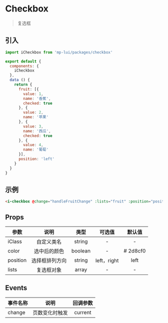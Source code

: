 # Checkbox

> 复选框

## 引入

```js
import iCheckbox from 'mp-lui/packages/checkbox'

export default {
  components: {
    iCheckbox
  },
  data () {
    return {
      fruit: [{
        value: 1,
        name: '香蕉',
        checked: true
      }, {
        value: 2,
        name: '苹果'
      }, {
        value: 3,
        name: '西瓜',
        checked: true
      }, {
        value: 4,
        name: '葡萄'
      }],
      position: 'left'
    }
  }
}
```

## 示例

```html
<i-checkbox @change="handleFruitChange" :lists="fruit" :position="position" />
```

## Props

| 参数     |      说明      |  类型   |   可选值    |  默认值  |
| -------- | :------------: | :-----: | :---------: | :------: |
| iClass   |   自定义类名   | string  |      -      |    -     |
| color    |  选中后的颜色  | boolean |      -      | # 2d8cf0 |
| position | 选择框排列方向 | string  | left，right |   left   |
| lists    |   复选框对象   |  array  |      -      |    -     |

## Events

| 事件名称 |      说明      | 回调参数 |
| :------- | :------------: | :------: |
| change   | 页数变化时触发 | current  |

